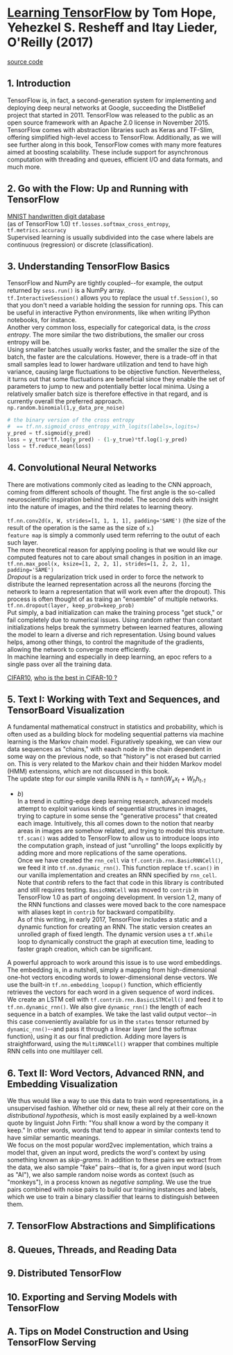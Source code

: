 # [Learning TensorFlow][homepage] by Tom Hope, Yehezkel S. Resheff and Itay Lieder, O'Reilly (2017)

[source code][source_code]

[homepage]: http://shop.oreilly.com/product/0636920063698.do
[source_code]: https://github.com/Hezi-Resheff/Oreilly-Learning-TensorFlow

## 1. Introduction

TensorFlow is, in fact, a second-generation system for implementing and
 deploying deep neural networks at Google, succeeding the DistBelief project
 that started in 2011. TensorFlow was released to the public as an open source
 framework with an Apache 2.0 license in November 2015.<br>
TensorFlow comes with abstraction libraries such as Keras and TF-Slim, offering
 simplified high-level access to TensorFlow. Additionally, as we will see
 further along in this book, TensorFlow comes with many more features aimed at
 boosting scalability. These include support for asynchronous computation with
 threading and queues, efficient I/O and data formats, and much more.

## 2. Go with the Flow: Up and Running with TensorFlow

[MNIST handwritten digit database][mnist_handwritten_digit_database]<br>
(as of TensorFlow 1.0) `tf.losses.softmax_cross_entropy`,
 `tf.metrics.accuracy`<br>
Supervised learning is usually subdivided into the case where labels are
 continuous (regression) or discrete (classification).

## 3. Understanding TensorFlow Basics

TensorFlow and NumPy are tightly coupled--for example, the output returned by
 `sess.run()` is a NumPy array.<br>
`tf.InteractiveSession()` allows you to replace the usual `tf.Session()`, so
 that you don't need a variable holding the session for running ops. This can be
 useful in interactive Python environments, like when writing IPython notebooks,
 for instance.<br>
Another very common loss, especially for categorical data, is the *cross
 entropy*. The more similar the two distributions, the smaller our cross entropy
 will be.<br>
Using smaller batches usually works faster, and the smaller the size of the
 batch, the faster are the calculations. However, there is a trade-off in that
 small samples lead to lower hardware utilization and tend to have high
 variance, causing large fluctuations to be objective function. Nevertheless, it
 turns out that some fluctuations are beneficial since they enable the set of
 parameters to jump to new and potentially better local minima. Using a
 relatively smaller batch size is therefore effective in that regard, and is
 currently overall the preferred approach.<br>
`np.random.binomial(1,y_data_pre_noise)`

```python
# the binary version of the cross entropy
#  == tf.nn.sigmoid_cross_entropy_with_logits(labels=,logits=)
y_pred = tf.sigmoid(y_pred)
loss = y_true*tf.log(y_pred) - (1-y_true)*tf.log(1-y_pred)
loss = tf.reduce_mean(loss)
```

[mnist_handwritten_digit_database]: http://yann.lecun.com/exdb/mnist/

## 4. Convolutional Neural Networks

There are motivations commonly cited as leading to the CNN approach, coming from
 different schools of thought. The first angle is the so-called neuroscientific
 inspiration behind the model. The second dels with insight into the nature of
 images, and the third relates to learning theory.

`tf.nn.conv2d(x, W, strides=[1, 1, 1, 1], padding='SAME')` (the size of the
 result of the operation is the same as the size of `x`.)<br>
`feature map` is simply a commonly used term referring to the outut of each such
 layer.<br>
The more theoretical reason for applying pooling is that we would like our
 computed features not to care about small changes in position in an image.<br>
`tf.nn.max_pool(x, ksize=[1, 2, 2, 1], strides=[1, 2, 2, 1], padding='SAME')`<br>
*Dropout* is a regularization trick used in order to force the network to
 distribute the learned representation across all the neurons (forcing the
 network to learn a representation that will work even after the dropout). This
 process is often thought of as traiing an "ensemble" of multiple networks.<br>
`tf.nn.dropout(layer, keep_prob=keep_prob)`<br>
Put simply, a bad initialization can make the training process "get stuck," or
 fail completely due to numerical issues. Using random rather than constant
 initializations helps break the symmetry between learned features, allowing the
 model to learn a diverse and rich representation. Using bound values helps,
 among other things, to control the magnitude of the gradients, allowing the
 network to converge more efficiently.<br>
In machine learning and especially in deep learning, an epoc refers to a single
 pass over all the training data.

[CIFAR10][cifar10], [who is the best in CIFAR-10 ?][who_is_the_best_in_cifar_10]

[cifar10]: https://www.cs.toronto.edu/~kriz/cifar.html
[who_is_the_best_in_cifar_10]: http://rodrigob.github.io/are_we_there_yet/build/classification_datasets_results.html#43494641522d3130

## 5. Text I: Working with Text and Sequences, and TensorBoard Visualization

A fundamental mathematical construct in statistics and probability, which is
 often used as a building block for modeling sequential patterns via machine
 learning is the Markov chain model. Figuratively speaking, we can view our data
 sequences as "chains," with eaach node in the chain dependent in some way on
 the previous node, so that "history" is not erased but carried on. This is very
 related to the Markov chain and their hidden Markov model (HMM) extensions,
 which are not discussed in this book.<br>
The update step for our simple vanilla RNN is *h*<sub>*t*</sub> =
 *tanh*(*W*<sub>x</sub>*x*<sub>*t*</sub> + *W*<sub>*h*</sub>*h*<sub>*t-1*</sub>
 + *b*)<br>
In a trend in cutting-edge deep learning research, advanced models attempt to
 exploit various kinds of sequential structures in images, trying to capture in
 some sense the "generative process" that created each image. Intuitively, this
 all comes down to the notion that nearby areas in images are somehow related,
 and trying to model this structure.<br>
`tf.scan()` was added to TensorFlow to allow us to introduce loops into the
 computation graph, instead of just "unrolling" the loops explicitly by adding
 more and more replications of the same operations.<br>
Once we have created the `rnn_cell` via `tf.contrib.rnn.BasicRNNCell()`, we feed
 it into `tf.nn.dynamic_rnn()`. This function replace `tf.scan()` in our vanilla
 implementation and creates an RNN specified by `rnn_cell`. Note that *contrib*
 refers to the fact that code in this library is contributed and still requires
 testing. `BasicRNNCell` was moved to `contrib` in TensorFlow 1.0 as part of
 ongoing development. In version 1.2, many of the RNN functions and classes were
 moved back to the core namespace with aliases kept in `contrib` for backward
 compatibility.<br>
As of this writing, in early 2017, TensorFlow includes a static and a dynamic
 function for creating an RNN. The static version creates an unrolled graph of
 fixed length. The dynamic version uses a `tf.While` loop to dynamically
 construct the graph at execution time, leading to faster graph creation, which
 can be significant.

A powerful approach to work around this issue is to use word embeddings. The
 embedding is, in a nutshell, simply a mapping from high-dimensional one-hot
 vectors encoding words to lower-dimensional dense vectors. We use the built-in
 `tf.nn.embedding_loopup()` function, which efficiently retrieves the vectors
 for each word in a given sequence of word indices.<br>
We create an LSTM cell with `tf.contrib.rnn.BasicLSTMCell()` and feed it to
 `tf.nn.dynamic_rnn()`. We also give `dynamic_rnn()` the length of each sequence
 in a batch of examples. We take the last valid output vector--in this case
 conveniently available for us in the `states` tensor returned by
 `dynamic_rnn()`--and pass it through a linear layer (and the softmax function),
 using it as our final prediction. Adding more layers is straightforward, using
 the `MultiRNNCell()` wrapper that combines multiple RNN cells into one
 multilayer cell.

## 6. Text II: Word Vectors, Advanced RNN, and Embedding Visualization

We thus would like a way to use this data to train word representations, in a
 unsupervised fashion. Whether old or new, these all rely at their core on the
 *distributional hypothesis*, which is most easily explained by a well-known
 quote by linguist John Firth: "You shall know a word by the company it keep."
 In other words, words that tend to appear in similar contexts tend to have
 similar semantic meanings.<br>
We focus on the most popular word2vec implementation, which trains a model that,
 given an input word, predicts the word's context by using something known as
 *skip-grams*. In addition to these pairs we extract from the data, we also
 sample "fake" pairs--that is, for a given input word (such as "AI"), we also
 sample random noise words as context (such as "monkeys"), in a process known as
 *negative sampling*. We use the true pairs combined with noise pairs to build
 our training instances and labels, which we use to train a binary classifier
 that learns to distinguish between them.

## 7. TensorFlow Abstractions and Simplifications

## 8. Queues, Threads, and Reading Data

## 9. Distributed TensorFlow

## 10. Exporting and Serving Models with TensorFlow

## A. Tips on Model Construction and Using TensorFlow Serving

